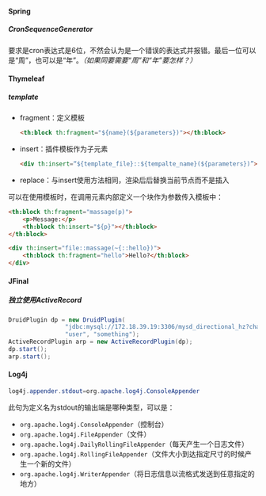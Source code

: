 #### Spring

##### CronSequenceGenerator

要求是cron表达式是6位，不然会认为是一个错误的表达式并报错。最后一位可以是“周”，也可以是“年”。*（如果同要需要“周”和“年”要怎样？）*

#### Thymeleaf

##### template

+ fragment：定义模板

  ```html
  <th:block th:fragment="${name}(${parameters})"></th:block>
  ```

+ insert：插件模板作为子元素

  ```html
  <div th:insert=“${template_file}::${tempalte_name}(${parameters})”></div>
  ```

+ replace：与insert使用方法相同，渲染后后替换当前节点而不是插入

可以在使用模板时，在调用元素内部定义一个块作为参数传入模板中：

```html
<th:block th:fragment="massage(p)">
    <p>Message:</p>
	<th:block th:insert="${p}"></th:block>
</th:block>
```

```html
<div th:insert="file::massage(~{::hello})">
	<th:block th:fragment="hello">Hello?</th:block>
</div>
```

#### JFinal

##### 独立使用ActiveRecord

```java
DruidPlugin dp = new DruidPlugin(
				"jdbc:mysql://172.18.39.19:3306/mysd_directional_hz?characterEncoding=utf8&zeroDateTimeBehavior=convertToNull&serverTimezone=GMT%2B8&useSSL=false",
				"user", "something");
ActiveRecordPlugin arp = new ActiveRecordPlugin(dp);
dp.start();
arp.start();
```

#### Log4j

```java
log4j.appender.stdout=org.apache.log4j.ConsoleAppender
```

此句为定义名为stdout的输出端是哪种类型，可以是：

+ `org.apache.log4j.ConsoleAppender`（控制台）
+ `org.apache.log4j.FileAppender`（文件）
+ `org.apache.log4j.DailyRollingFileAppender`（每天产生一个日志文件）
+ `org.apache.log4j.RollingFileAppender`（文件大小到达指定尺寸的时候产生一个新的文件）
+ `org.apache.log4j.WriterAppender`（将日志信息以流格式发送到任意指定的地方）